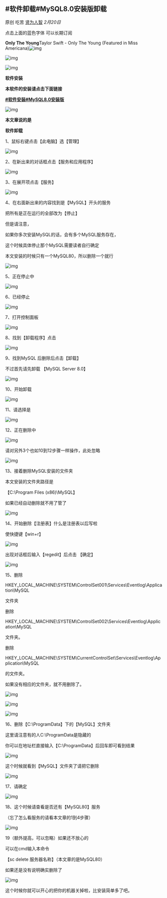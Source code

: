 ## #软件卸载#MySQL8.0安装版卸载

原创 吃苦 [贤为人智](javascript:void(0);) *2月20日*

点击上面的蓝色字体 可以长期订阅

**Only The Young**Taylor Swift - Only The Young (Featured in Miss Americana)![img](https://y.gtimg.cn/music/photo_new/T002R90x90M000004aqKqJ0IXzsp.jpg)



![img](https://mmbiz.qpic.cn/mmbiz_png/96KsiarwYDXrMBX5pYXejZ62zd9l6XIOzLHIGdCDAWBDxEGrSoIBpee6iaIOKtZcJpmAn2daYq4yYocRms4BVDQA/640?wx_fmt=png&tp=webp&wxfrom=5&wx_lazy=1&wx_co=1)



![img](https://mmbiz.qpic.cn/mmbiz_png/96KsiarwYDXrMBX5pYXejZ62zd9l6XIOzrAec7Rm74zYTxPKYiaXJMwibx5VI0uQC50FDtDLWuRKh7m1sDVSL9OAg/640?wx_fmt=png&tp=webp&wxfrom=5&wx_lazy=1&wx_co=1)

**软件安装**

**本软件的安装请点击下面链接**

 **[#软件安装#MySQL8.0安装版](http://mp.weixin.qq.com/s?__biz=MzU5NDcyNTMxMw==&mid=2247485329&idx=1&sn=872956dcae0daeaa39bfa16bd22c6d6e&chksm=fe7d973fc90a1e298290d4cb508e19c34dd636bf9f899ac94222c48f4e54642385f6eaf1ae93&scene=21#wechat_redirect)**

![img](https://mmbiz.qpic.cn/mmbiz_png/96KsiarwYDXrMBX5pYXejZ62zd9l6XIOzrAec7Rm74zYTxPKYiaXJMwibx5VI0uQC50FDtDLWuRKh7m1sDVSL9OAg/640?wx_fmt=png&tp=webp&wxfrom=5&wx_lazy=1&wx_co=1)

**本文章说的是**

**软件卸载**

1、鼠标右键点击【此电脑】选【管理】

![img](https://mmbiz.qpic.cn/mmbiz_png/96KsiarwYDXrMBX5pYXejZ62zd9l6XIOzHbrhWf0YLdwsBOIbPFFO0wo9OxMnerVTx9rgOx8ibnCZBFJHaajhusQ/640?wx_fmt=png&tp=webp&wxfrom=5&wx_lazy=1&wx_co=1)

 

2、在新出来的对话框点击【服务和应用程序】

 

![img](https://mmbiz.qpic.cn/mmbiz_png/96KsiarwYDXrMBX5pYXejZ62zd9l6XIOzuruVxH0XNUGibTrNiaS8F8v3CickJFQZlIxgOicnoMa3EScp8yHjSnaPpg/640?wx_fmt=png&tp=webp&wxfrom=5&wx_lazy=1&wx_co=1)

 

3、在展开项点击【服务】

![img](https://mmbiz.qpic.cn/mmbiz_png/96KsiarwYDXrMBX5pYXejZ62zd9l6XIOzKCUuiabfNJJsSGssCVSGJ0gkPbUxic42OBt8ibSDMTnNdwhYnyuoh1aqw/640?wx_fmt=png&tp=webp&wxfrom=5&wx_lazy=1&wx_co=1)

 

4、在右面新出来的内容找到是【MySQL】开头的服务

把所有是正在运行的全部改为【停止】

但是请注意，

如果你多次安装MySQL的话，会有多个MySQL服务存在，

这个时候具体停止那个MySQL需要读者自行确定

本文安装的时候只有一个MySQL80，所以删除一个就行

![img](https://mmbiz.qpic.cn/mmbiz_png/96KsiarwYDXrMBX5pYXejZ62zd9l6XIOzmM4uRd7onZXnmofoCyFERZibyDU1fGRMtjibWqONiaRuRyr7rt89sMoTQ/640?wx_fmt=png&tp=webp&wxfrom=5&wx_lazy=1&wx_co=1)

 

5、正在停止中

![img](https://gitee.com/haigongjingying/typoranote/raw/master/img/20200524141249)



6、已经停止

![img](https://mmbiz.qpic.cn/mmbiz_png/96KsiarwYDXrMBX5pYXejZ62zd9l6XIOzKictjWxlbNzVp5zphRe9PZ6xCUs7N8tecRia0Slh1o9QibX9XmqHS6spw/640?wx_fmt=png&tp=webp&wxfrom=5&wx_lazy=1&wx_co=1)





 

7、打开控制面板

![img](https://mmbiz.qpic.cn/mmbiz_png/96KsiarwYDXrMBX5pYXejZ62zd9l6XIOzPUTAGm1hlicODficRgzkYibgLFxz6OZ4Wj0HRgDYxhM1KJILibO2j8gY9Q/640?wx_fmt=png&tp=webp&wxfrom=5&wx_lazy=1&wx_co=1)

 

8、找到【卸载程序】点击

![img](https://mmbiz.qpic.cn/mmbiz_png/96KsiarwYDXrMBX5pYXejZ62zd9l6XIOzvtGvT00uKNgxKEjCWRn0y3JgXCSXA94jjPEXIKHxr9RgCicvyBuwvBg/640?wx_fmt=png&tp=webp&wxfrom=5&wx_lazy=1&wx_co=1)

9、找到MySQL 后删除后点击【卸载】

不过首先请先卸载 【MySQL Server 8.0】

![img](https://mmbiz.qpic.cn/mmbiz_png/96KsiarwYDXrMBX5pYXejZ62zd9l6XIOzaSmJlDiaeEUb6MxLQ4yMexxJy98W8ibZkBveX6tHLjJY33gib0frF2YJA/640?wx_fmt=png&tp=webp&wxfrom=5&wx_lazy=1&wx_co=1)

 

10、开始卸载

![img](https://mmbiz.qpic.cn/mmbiz_png/96KsiarwYDXrMBX5pYXejZ62zd9l6XIOzgZ6JZd2ibvKy5VhaTHe7Iib2VhicDPRWsM48W3aQLRGPdiasZFFXwahAtw/640?wx_fmt=png&tp=webp&wxfrom=5&wx_lazy=1&wx_co=1)



11、请选择是

![img](https://mmbiz.qpic.cn/mmbiz_png/96KsiarwYDXrMBX5pYXejZ62zd9l6XIOziazGZbBIib6icdWjicelnW92gBmcmPRibMZl5p11h6Xib4bvOWvcjibicXYbmg/640?wx_fmt=png&tp=webp&wxfrom=5&wx_lazy=1&wx_co=1)

 

12、正在删除中

![img](https://mmbiz.qpic.cn/mmbiz_png/96KsiarwYDXrMBX5pYXejZ62zd9l6XIOzfqwBoxTB4nufJS3oqMEicTicfMlBtdDvkp0KjVLYLTiapzhzd0Sd33tdQ/640?wx_fmt=png&tp=webp&wxfrom=5&wx_lazy=1&wx_co=1)

 

请对另外3个也如10到12步骤一样操作，此处忽略

![img](https://mmbiz.qpic.cn/mmbiz_png/96KsiarwYDXrMBX5pYXejZ62zd9l6XIOz7Gmg2jWEJ3ebsjoF8ox4Epkofm6xjehj9qQPW5W2xCSGcNzFJ5jKZQ/640?wx_fmt=png&tp=webp&wxfrom=5&wx_lazy=1&wx_co=1)

 

13、接着删除MySQL安装的文件夹

本文安装的文件夹路径是

【C:\Program Files (x86)\MySQL】

如果已经自动删除就不用了管了

![img](https://mmbiz.qpic.cn/mmbiz_png/96KsiarwYDXrMBX5pYXejZ62zd9l6XIOzr4nPq23eHOC2ib4VbWBrBcBNLgLXhicF5SRb6wy2RYMIX9ZX9aoPU3mQ/640?wx_fmt=png&tp=webp&wxfrom=5&wx_lazy=1&wx_co=1)

 

14、开始删除【注册表】什么是注册表以后写啦

使快捷键【win+r】

![img](https://mmbiz.qpic.cn/mmbiz_png/96KsiarwYDXrMBX5pYXejZ62zd9l6XIOzvps3FcB4MztXUDerpaU02GmkYZMHxseLsMwiaibOHoc8fn6QAak3NVNQ/640?wx_fmt=png&tp=webp&wxfrom=5&wx_lazy=1&wx_co=1)

出现对话框后输入【regedit】后点击 【确定】

![img](https://mmbiz.qpic.cn/mmbiz_png/96KsiarwYDXrMBX5pYXejZ62zd9l6XIOztP1DwoyicQfFmNfhwHPNcQSbx1hbXeSnxGMEuHcDIRBGQIpYtxnfiaqw/640?wx_fmt=png&tp=webp&wxfrom=5&wx_lazy=1&wx_co=1)



 

15、删除

HKEY_LOCAL_MACHINE\SYSTEM\ControlSet001\Services\Eventlog\Application\MySQL

文件夹

删除

HKEY_LOCAL_MACHINE\SYSTEM\ControlSet002\Services\Eventlog\Application\MySQL

文件夹。

删除

HKEY_LOCAL_MACHINE\SYSTEM\CurrentControlSet\Services\Eventlog\Application\MySQL

的文件夹。

如果没有相应的文件夹，就不用删除了。

![img](https://mmbiz.qpic.cn/mmbiz_png/96KsiarwYDXrMBX5pYXejZ62zd9l6XIOzuicjjP3RZmwfTeoxg19ricT3aAXElLyqjQGoCDAp0moPgDKf9AJSlWlg/640?wx_fmt=png&tp=webp&wxfrom=5&wx_lazy=1&wx_co=1)

![img](https://mmbiz.qpic.cn/mmbiz_png/96KsiarwYDXrMBX5pYXejZ62zd9l6XIOzGNGy6c6H1RibZlYrG0A9L2fboyw74S4P1zO9GcMHBQErClA666eEU0w/640?wx_fmt=png&tp=webp&wxfrom=5&wx_lazy=1&wx_co=1)

![img](https://mmbiz.qpic.cn/mmbiz_png/96KsiarwYDXrMBX5pYXejZ62zd9l6XIOzBrh60JwB7hQgxCGq1uBBQpRadGB8XlcbMqoMIPOkZImsrquR2UYZCg/640?wx_fmt=png&tp=webp&wxfrom=5&wx_lazy=1&wx_co=1)

 

16、删除【C:\ProgramData】下的【MySQL】文件夹

这里请注意有的人C:\ProgramData是隐藏的

你可以在地址栏直接输入【C:\ProgramData】后回车即可看到结果

![img](https://mmbiz.qpic.cn/mmbiz_png/96KsiarwYDXrMBX5pYXejZ62zd9l6XIOzsib2XKulgrJ8zFvyubnE76Gz8SxGmnlXpb6VFNKPpFg9Kw7Gu3GicBXw/640?wx_fmt=png&tp=webp&wxfrom=5&wx_lazy=1&wx_co=1)

这个时候就看到【MySQL】文件夹了请把它删除

![img](https://mmbiz.qpic.cn/mmbiz_png/96KsiarwYDXrMBX5pYXejZ62zd9l6XIOzwmKA5ibbkEFQpZlOhxXDXwRKEw4pQH4iaeSAcUZ9rKRBc5YmyexlUnRA/640?wx_fmt=png&tp=webp&wxfrom=5&wx_lazy=1&wx_co=1)

 

17、请确定

![img](https://mmbiz.qpic.cn/mmbiz_png/96KsiarwYDXrMBX5pYXejZ62zd9l6XIOz34N4AH4AAIsCLd3PnRTb8OM06c9nqy5jvgdhocKia4xe6Oibic0a6jMiaw/640?wx_fmt=png&tp=webp&wxfrom=5&wx_lazy=1&wx_co=1)



 

 

18、这个时候请查看是否还有【MySQL80】服务

（忘了怎么看服务的请看本文章的1到4步骤）

![img](https://mmbiz.qpic.cn/mmbiz_png/96KsiarwYDXrMBX5pYXejZ62zd9l6XIOzVEOmobIuXsaMr0vPFW0PSt774R7O0m9Et5Z2qWic2sHNXOcjMMHTnsQ/640?wx_fmt=png&tp=webp&wxfrom=5&wx_lazy=1&wx_co=1)

 

19（额外提高，可以忽略）如果还不放心的

可以在cmd输入本命令

【sc delete 服务器名称】（本文章的是MySQL80）

如果还是没有说明确实删除了

![img](https://mmbiz.qpic.cn/mmbiz_png/96KsiarwYDXrMBX5pYXejZ62zd9l6XIOzjMSEhhZToGdb3SW9zcxloeHlGuV7TxH05jrtrS1UwGm14fcRbKCibtA/640?wx_fmt=png&tp=webp&wxfrom=5&wx_lazy=1&wx_co=1)

这个时候你就可以开心的把你的机器关掉啦，比安装简单多了吧。